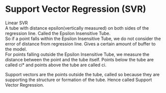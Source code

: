 # Support Vector Regression (SVR)

Linear SVR<br>
A tube with distance epsilon(vertically measured) on both sides of the regression line. Called the Epsilon Insensitive Tube. <br>
So if a point falls within the Epsilon Insensitive Tube, we do not consider the error of distance from regression line. Gives a certain amount of buffer to the model. <br>
For points falling outside the Epsilon Insensitive Tube, we measure the distance between the point and the tube itself. Points below the tube are called ci* and points above the tube are called ci.<br>

Support vectors are the points outside the tube, called so because they are supporting the structure or formation of the tube. Hence called Support Vector Regression. <br>

